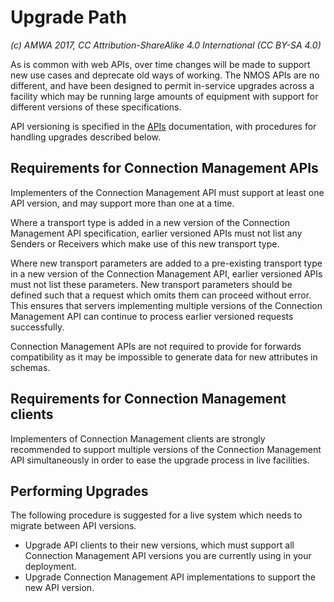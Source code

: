 # Upgrade Path

_(c) AMWA 2017, CC Attribution-ShareAlike 4.0 International (CC BY-SA 4.0)_

As is common with web APIs, over time changes will be made to support new use cases and deprecate old ways of working. The NMOS APIs are no different, and have been designed to permit in-service upgrades across a facility which may be running large amounts of equipment with support for different versions of these specifications.

API versioning is specified in the [APIs](2.0._APIs.md) documentation, with procedures for handling upgrades described below.

## Requirements for Connection Management APIs

Implementers of the Connection Management API must support at least one API version, and may support more than one at a time.

Where a transport type is added in a new version of the Connection Management API specification, earlier versioned APIs must not list any Senders or Receivers which make use of this new transport type.

Where new transport parameters are added to a pre-existing transport type in a new version of the Connection Management API, earlier versioned APIs must not list these parameters. New transport parameters should be defined such that a request which omits them can proceed without error. This ensures that servers implementing multiple versions of the Connection Management API can continue to process earlier versioned requests successfully.

Connection Management APIs are not required to provide for forwards compatibility as it may be impossible to generate data for new attributes in schemas.

## Requirements for Connection Management clients

Implementers of Connection Management clients are strongly recommended to support multiple versions of the Connection Management API simultaneously in order to ease the upgrade process in live facilities.

## Performing Upgrades

The following procedure is suggested for a live system which needs to migrate between API versions.

*   Upgrade API clients to their new versions, which must support all Connection Management API versions you are currently using in your deployment.
*   Upgrade Connection Management API implementations to support the new API version.
